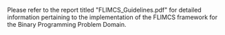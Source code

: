Please refer to the report titled "FLIMCS_Guidelines.pdf" for detailed information pertaining to the implementation of the FLIMCS framework for the Binary Programming Problem Domain.
